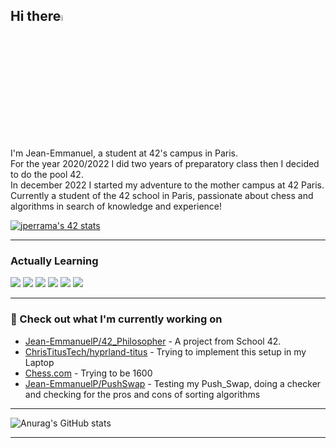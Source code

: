 ## Hi there<img src="https://media.giphy.com/media/hvRJCLFzcasrR4ia7z/giphy.gif" width="5%">


I'm Jean-Emmanuel, a student at 42's campus in Paris.<br>
For the year 2020/2022 I did two years of preparatory class then I decided to do the pool 42.<br>
In december 2022 I started my adventure to the mother campus at 42 Paris.<br>
Currently a student of the 42 school in Paris, passionate about chess and algorithms in search of knowledge and experience!


[![jperrama's 42 stats](https://badge42.vercel.app/api/v2/cldhosre500350fmv46bo40rp/stats?cursusId=21&coalitionId=45)](https://github.com/JaeSeoKim/badge42)
<!-- [![pde-bakk's 42 stats](https://badge42.vercel.app/api/v2/cl1kxvlgu002109lfx5bumh9s/stats?cursusId=21&coalitionId=60)](https://github.com/JaeSeoKim/badge42) -->

---

### Actually Learning
<img src="https://img.shields.io/badge/c%20-A8B9CC.svg?&style=for-the-badge&logo=c&logoColor=FFFFFF"/> <img src="https://img.shields.io/badge/c++%20-00599C.svg?&style=for-the-badge&logo=c%2B%2B&logoColor=FFFFFF"/>  <img src="https://img.shields.io/badge/python%20-3776AB.svg?&style=for-the-badge&logo=python&logoColor=FFFFFF"/> <img src="https://img.shields.io/badge/slack%20-4A154B.svg?&style=for-the-badge&logo=slack&logoColor=FFFFFF"/> <img src="https://img.shields.io/badge/vscode%20-007ACC.svg?&style=for-the-badge&logo=slack&logoColor=FFFFFF"/> <img src="https://img.shields.io/badge/git%20-F050532.svg?&style=for-the-badge&logo=git&logoColor=FFFFFF"/>

---
### 👷 Check out what I'm currently working on

- [Jean-EmmanuelP/42_Philosopher]([https://github.com/ChrisTitusTech/mybash](https://github.com/Jean-EmmanuelP/42_Philosopher)) - A project from School 42.
- [ChrisTitusTech/hyprland-titus](https://github.com/ChrisTitusTech/hyprland-titus) - Trying to implement this setup in my Laptop
- [Chess.com]([https://github.com/ChrisTitusTech/neovim](https://www.chess.com/game/live/68989710943)) - Trying to be 1600
- [Jean-EmmanuelP/PushSwap]([https://github.com/ChrisTitusTech/powershell-profile](https://github.com/Jean-EmmanuelP/Push-Swap)) - Testing my Push_Swap, doing a checker and checking for the pros and cons of sorting algorithms
---
![Anurag's GitHub stats](https://github-readme-stats.vercel.app/api?username=Jean-EmmanuelP&show_icons=true&theme=city_lights)

---
